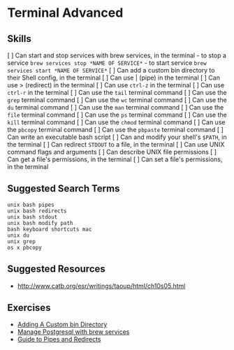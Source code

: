 # Terminal Advanced

## Skills

[ ] Can start and stop services with brew services, in the terminal
	- to stop a service 
	```
	brew services stop *NAME OF SERVICE*
	```
	- to start service
	```
	brew services start *NAME OF SERVICE*
	```
[ ] Can add a custom bin directory to their Shell config, in the terminal
[ ] Can use | (pipe) in the terminal
[ ] Can use > (redirect) in the terminal
[ ] Can use `ctrl-z` in the terminal
[ ] Can use `ctrl-r` in the terminal
[ ] Can use the `tail` terminal command
[ ] Can use the `grep` terminal command
[ ] Can use the `wc` terminal command
[ ] Can use the `du` terminal command
[ ] Can use the `man` terminal command
[ ] Can use the `file` terminal command
[ ] Can use the `ps` terminal command
[ ] Can use the `kill` terminal command
[ ] Can use the `chmod` terminal command
[ ] Can use the `pbcopy` terminal command
[ ] Can use the `pbpaste` terminal command
[ ] Can write an executable bash script
[ ] Can and modify your shell's `$PATH`, in the terminal
[ ] Can redirect `STDOUT` to a file, in the terminal
[ ] Can use UNIX command flags and arguments
[ ] Can describe UNIX file permissions
[ ] Can get a file's permissions, in the terminal
[ ] Can set a file's permissions, in the terminal


## Suggested Search Terms

```
unix bash pipes
unix bash redirects
unix bash stdout
unix bash modify path
bash keyboard shortcuts mac
unix du
unix grep
os x pbcopy
```

## Suggested Resources

- http://www.catb.org/esr/writings/taoup/html/ch10s05.html


## Exercises

- [Adding A Custom bin Directory](./exercises/Adding-A-Custom-bin-Directory/README.md)
- [Manage Postgresql with brew services](./exercises/Manage-Postgresql-with-brew-services/README.md)
- [Guide to Pipes and Redirects](http://ryanstutorials.net/linuxtutorial/piping.php)